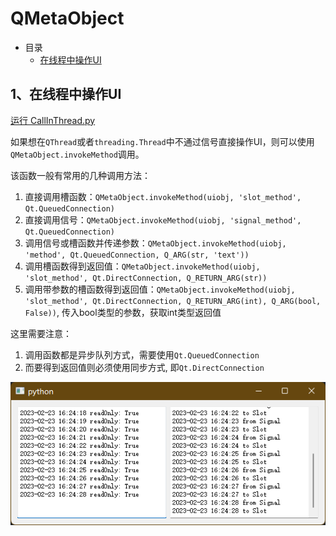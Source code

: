 # QMetaObject

- 目录
  - [在线程中操作UI](#1在线程中操作UI)

## 1、在线程中操作UI
[运行 CallInThread.py](CallInThread.py)

如果想在`QThread`或者`threading.Thread`中不通过信号直接操作UI，则可以使用`QMetaObject.invokeMethod`调用。

该函数一般有常用的几种调用方法：

1. 直接调用槽函数：`QMetaObject.invokeMethod(uiobj, 'slot_method', Qt.QueuedConnection)`
2. 直接调用信号：`QMetaObject.invokeMethod(uiobj, 'signal_method', Qt.QueuedConnection)`
3. 调用信号或槽函数并传递参数：`QMetaObject.invokeMethod(uiobj, 'method', Qt.QueuedConnection, Q_ARG(str, 'text'))`
4. 调用槽函数得到返回值：`QMetaObject.invokeMethod(uiobj, 'slot_method', Qt.DirectConnection, Q_RETURN_ARG(str))`
5. 调用带参数的槽函数得到返回值：`QMetaObject.invokeMethod(uiobj, 'slot_method', Qt.DirectConnection, Q_RETURN_ARG(int), Q_ARG(bool, False))`, 传入bool类型的参数，获取int类型返回值

这里需要注意：

1. 调用函数都是异步队列方式，需要使用`Qt.QueuedConnection`
2. 而要得到返回值则必须使用同步方式, 即`Qt.DirectConnection`

![CallInThread](ScreenShot/CallInThread.png)
